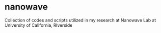 # nanowave
Collection of codes and scripts utilized in my research at Nanowave Lab at University of California, RIverside
